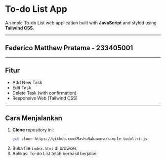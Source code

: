 # To-do List App

A simple To-do List web application built with **JavaScript** and styled using **Tailwind CSS**.

---

## Federico Matthew Pratama - 233405001

---

## Fitur

- Add New Task
- Edit Task
- Delete Task (with confirmation)
- Responsive Web (Tailwind CSS)

---

## Cara Menjalankan

1. **Clone** repository ini:
   ```bash
   git clone https://github.com/MashuNakamura/simple-todolist-js
   ```
2. Buka file `index.html` di browser.
3. Aplikasi To-do List telah berhasil berjalan.
